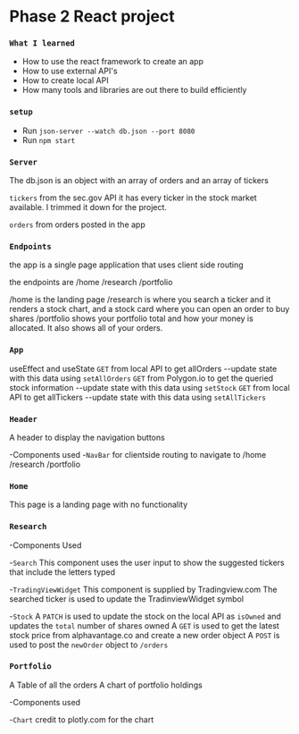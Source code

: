 # Phase 2 React project
### `What I learned`
- How to use the react framework to create an app 
- How to use external API's
- How to create local API  
- How many tools and libraries are out there to build efficiently

### `setup`

- Run `json-server --watch db.json --port 8080`
- Run `npm start`

### `Server`

The db.json is an object with an array of orders and an array of tickers

`tickers` 
from the sec.gov API
it has every ticker in the stock market available. I trimmed it down for the project. 

`orders`
from orders posted in the app

### `Endpoints`

the app is a single page application that uses client side routing 

the endpoints are 
/home
/research
/portfolio

/home is the landing page
/research is where you search a ticker and it renders a stock chart, and a stock card where you can open an order to buy shares
/portfolio shows your portfolio total and how your money is allocated. It also shows all of your orders.

### `App`

useEffect and useState
`GET` from local API to get allOrders
--update state with this data using `setAllOrders`
`GET` from Polygon.io to get the queried stock information 
--update state with this data using `setStock`
`GET` from local API to get allTickers 
--update state with this data using `setAllTickers`

### `Header`
A header to display the navigation buttons

-Components used
-`NavBar` for clientside routing to navigate to /home /research /portfolio

### `Home`

This page is a landing page with no functionality  

### `Research`

-Components Used

-`Search`
This component uses the user input to show the suggested tickers that include the letters typed

-`TradingViewWidget`
This component is supplied by Tradingview.com
The searched ticker is used to update the TradinviewWidget symbol

-`Stock`
A `PATCH` is used to update the stock on the local API as `isOwned` and updates the `total` number of shares owned
A  `GET`  is used to get the latest stock price from alphavantage.co and create a new order object
A `POST` is used to post the `newOrder` object to `/orders`

### `Portfolio`

A Table of all the orders
A chart of portfolio holdings

-Components used

-`Chart`
credit to plotly.com for the chart

